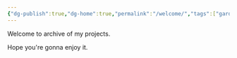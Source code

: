 ```yaml
---
{"dg-publish":true,"dg-home":true,"permalink":"/welcome/","tags":["gardenEntry"],"dgPassFrontmatter":true}
---
```


Welcome to archive of my projects. 

Hope you're gonna enjoy it.

